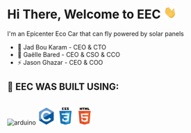 <h1>Hi There, Welcome to EEC <img src="https://raw.githubusercontent.com/ABSphreak/ABSphreak/master/gifs/Hi.gif" width="30px"></h1>

I'm an Epicenter Eco Car that can fly powered by solar panels 

- 🔭 Jad Bou Karam - CEO & CTO
- 🚀 Gaëlle Bared - CEO & CSO & CCO
- ⚡ Jason Ghazar - CEO & COO

<div>
  <h2>🧰 EEC WAS BUILT USING:</h2><br>
<img src="https://cdn.worldvectorlogo.com/logos/arduino-1.svg" alt="arduino" width="40" height="40"/> 
<img src="https://raw.githubusercontent.com/devicons/devicon/master/icons/c/c-original.svg" alt="c" width="40" height="40"/> </a>
<img src="https://raw.githubusercontent.com/devicons/devicon/master/icons/css3/css3-original-wordmark.svg" alt="css3" width="40" height="40"/>
<img src="https://raw.githubusercontent.com/devicons/devicon/master/icons/html5/html5-original-wordmark.svg" alt="html5" width="40" height="40"/>
    <br><br>
</div>


